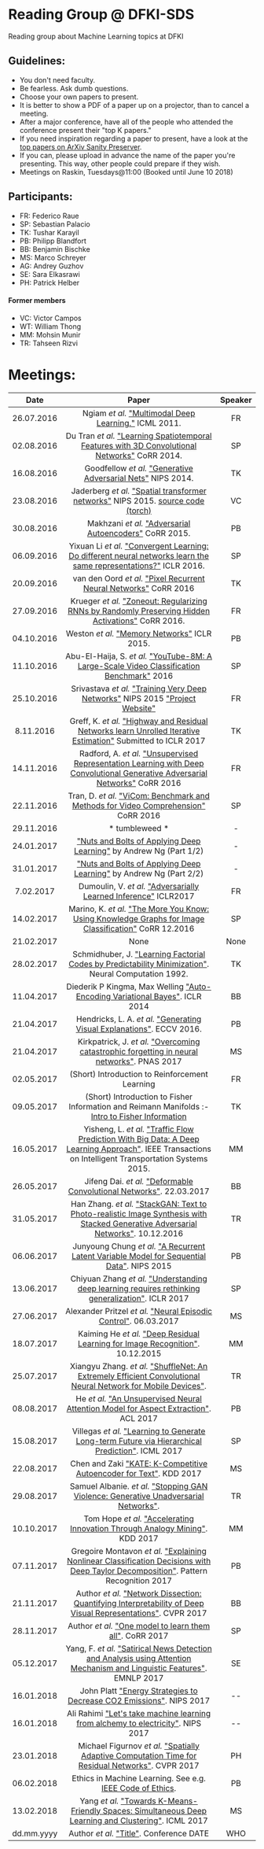 Reading Group @ DFKI-SDS
========================
Reading group about Machine Learning topics at DFKI

Guidelines:
-----------
+ You don't need faculty.
+ Be fearless. Ask dumb questions.
+ Choose your own papers to present.
+ It is better to show a PDF of a paper up on a projector, than to cancel a meeting. 
+ After a major conference, have all of the people who attended the conference present their "top K papers."
+ If you need inspiration regarding a paper to present, have a look at the [top papers on ArXiv Sanity Preserver](http://www.arxiv-sanity.com/top).
+ If you can, please upload in advance the name of the paper you're presenting. This way, other people could prepare if they wish.
+ Meetings on Raskin, Tuesdays@11:00 (Booked until June 10 2018)

Participants:
-------------
+ FR: Federico Raue
+ SP: Sebastian Palacio
+ TK: Tushar Karayil
+ PB: Philipp Blandfort
+ BB: Benjamin Bischke
+ MS: Marco Schreyer
+ AG: Andrey Guzhov
+ SE: Sara Elkasrawi
+ PH: Patrick Helber

#### Former members
+ VC: Victor Campos
+ WT: William Thong 
+ MM: Mohsin Munir
+ TR: Tahseen Rizvi

Meetings:
========
| Date | Paper | Speaker |
|:----:|:-----:|:-------:|
|26.07.2016  | Ngiam _et al._ ["Multimodal Deep Learning."](http://www.icml-2011.org/papers/399_icmlpaper.pdf) ICML 2011. |  FR       |
| 02.08.2016 | Du Tran _et al._ ["Learning Spatiotemporal Features with 3D Convolutional Networks"](https://arxiv.org/abs/1412.0767) CoRR 2014.| SP |
|16.08.2016  | Goodfellow _et al._ ["Generative Adversarial Nets"](http://papers.nips.cc/paper/5423-generative-adversarial) NIPS 2014.|TK|
|23.08.2016  | Jaderberg _et al._ ["Spatial transformer networks"](http://papers.nips.cc/paper/5854-spatial-transformer-networks) NIPS 2015. [source code (torch)](https://github.com/qassemoquab/stnbhwd)|VC|
|30.08.2016 | Makhzani  _et al._ ["Adversarial Autoencoders"](http://arxiv.org/abs/1511.05644) CoRR 2015.|PB|
|06.09.2016 | Yixuan Li _et al._ ["Convergent Learning: Do different neural networks learn the same representations?"](https://arxiv.org/pdf/1511.07543v3) ICLR 2016.|SP|
|20.09.2016 | van den Oord _et al._ ["Pixel Recurrent Neural Networks"](http://arxiv.org/abs/1601.06759) CoRR 2016 |TK|
|27.09.2016 | Krueger _et al._ ["Zoneout: Regularizing RNNs by Randomly Preserving Hidden Activations"](http://arxiv.org/abs/1606.01305) CoRR 2016.|FR|
|04.10.2016 | Weston _et al._ ["Memory Networks"](https://arxiv.org/abs/1410.3916) ICLR 2015. |PB|
|11.10.2016 | Abu-El-Haija, S. _et al._ ["YouTube-8M: A Large-Scale Video Classification Benchmark"](https://arxiv.org/abs/1609.08675) 2016 |SP| 
|25.10.2016 | Srivastava _et al._ ["Training Very Deep Networks"](https://arxiv.org/abs/1507.06228) NIPS 2015 ["Project Website"](http://people.idsia.ch/~rupesh/very_deep_learning/)|FR| 
|8.11.2016 | Greff, K. _et al._ ["Highway and Residual Networks learn Unrolled Iterative Estimation"](http://openreview.net/pdf?id=Skn9Shcxe) Submitted to ICLR 2017 |TK| 
|14.11.2016 | Radford, A. _et al._ ["Unsupervised Representation Learning with Deep Convolutional Generative Adversarial Networks"](https://arxiv.org/abs/1511.06434) CoRR 2016 |FR| 
|22.11.2016 | Tran, D. _et al._ ["ViCom: Benchmark and Methods for Video Comprehension"](https://arxiv.org/abs/1606.07373) CoRR 2016 |SP| 
|29.11.2016 | * tumbleweed * | - |
|24.01.2017 | ["Nuts and Bolts of Applying Deep Learning"](https://www.youtube.com/watch?v=F1ka6a13S9I) by Andrew Ng (Part 1/2) | - |
|31.01.2017 | ["Nuts and Bolts of Applying Deep Learning"](https://www.youtube.com/watch?v=F1ka6a13S9I) by Andrew Ng (Part 2/2) | - |
|7.02.2017 | Dumoulin, V. _et al._ ["Adversarially Learned Inference"](https://arxiv.org/abs/1606.00704) ICLR2017  | FR |
|14.02.2017 | Marino, K. _et al._ ["The More You Know: Using Knowledge Graphs for Image Classification"](https://arxiv.org/abs/1612.04844) CoRR 12.2016 | SP |
|21.02.2017 | None  | None |
|28.02.2017 | Schmidhuber, J. ["Learning Factorial Codes by Predictability Minimization"](http://cognet.mit.edu/journal/10.1162/neco.1992.4.6.863). Neural Computation 1992.  | TK |
|11.04.2017 | Diederik P Kingma, Max Welling ["Auto-Encoding Variational Bayes"](https://arxiv.org/abs/1312.6114). ICLR 2014  | BB |
|21.04.2017 | Hendricks, L. A. _et al._ ["Generating Visual Explanations"](https://arxiv.org/abs/1603.08507). ECCV 2016. | PB |
|21.04.2017 | Kirkpatrick, J. _et al._ ["Overcoming catastrophic forgetting in neural networks"](https://arxiv.org/abs/1612.00796). PNAS 2017 | MS | 
|02.05.2017 | (Short) Introduction to Reinforcement Learning  | FR |
|09.05.2017 | (Short) Introduction to Fisher Information and Reimann Manifolds :- [Intro to Fisher Information](http://people.missouristate.edu/songfengzheng/Teaching/MTH541/Lecture%20notes/Fisher_info.pdf)   | TK |
|16.05.2017 | Yisheng, L. _et al._ ["Traffic Flow Prediction With Big Data: A Deep Learning Approach"](http://ieeexplore.ieee.org/document/6894591/). IEEE Transactions on Intelligent Transportation Systems 2015. | MM |
|26.05.2017 | Jifeng Dai. _et al._ ["Deformable Convolutional Networks"](https://arxiv.org/abs/1703.06211). 22.03.2017 | BB |
|31.05.2017 | Han Zhang. _et al._ ["StackGAN: Text to Photo-realistic Image Synthesis with Stacked Generative Adversarial Networks"](https://arxiv.org/abs/1612.03242). 10.12.2016 | TR |
|06.06.2017 | Junyoung Chung _et al._ ["A Recurrent Latent Variable Model for Sequential Data"](https://arxiv.org/abs/1506.02216). NIPS 2015 | PB |
|13.06.2017 | Chiyuan Zhang _et al._ ["Understanding deep learning requires rethinking generalization"](https://openreview.net/pdf?id=Sy8gdB9xx). ICLR 2017 | SP |
|27.06.2017 | Alexander Pritzel _et al._ ["Neural Episodic Control"](https://arxiv.org/abs/1703.01988). 06.03.2017| MS |
|18.07.2017 | Kaiming He _et al._ ["Deep Residual Learning for Image Recognition"](https://arxiv.org/pdf/1512.03385.pdf). 10.12.2015| MM |
|25.07.2017 | Xiangyu Zhang. _et al._ ["ShuffleNet: An Extremely Efficient Convolutional Neural Network for Mobile Devices"](https://arxiv.org/abs/1707.01083). | TR |
|08.08.2017 | He _et al._ ["An Unsupervised Neural Attention Model for Aspect Extraction"](http://aclweb.org/anthology/P17-1036). ACL 2017 | PB |
|15.08.2017 | Villegas _et al._ ["Learning to Generate Long-term Future via Hierarchical Prediction"](https://sites.google.com/a/umich.edu/rubenevillegas/hierch_vid). ICML 2017 | SP |
|22.08.2017 | Chen and Zaki ["KATE: K-Competitive Autoencoder for Text"](https://arxiv.org/pdf/1705.02033.pdf). KDD 2017 | MS |
|29.08.2017 | Samuel Albanie. _et al._ ["Stopping GAN Violence: Generative Unadversarial Networks"](https://arxiv.org/abs/1703.02528). | TR |
|10.10.2017 | Tom Hope _et al._ ["Accelerating Innovation Through Analogy Mining"](http://www.kdd.org/kdd2017/papers/view/accelerating-innovation-through-analogy-mining). KDD 2017 | MM |
|07.11.2017 | Gregoire Montavon _et al._ ["Explaining Nonlinear Classification Decisions with Deep Taylor Decomposition"](http://www.sciencedirect.com/science/article/pii/S0031320316303582). Pattern Recognition 2017 | PB |
|21.11.2017 | Author _et al._ ["Network Dissection: Quantifying Interpretability of Deep Visual Representations"](https://arxiv.org/abs/1704.05796). CVPR 2017 | BB |
|28.11.2017 | Author _et al._ ["One model to learn them all"](https://arxiv.org/abs/1706.05137v1). CoRR 2017 | SP |
|05.12.2017 | Yang, F. _et al._ ["Satirical News Detection and Analysis using Attention Mechanism and Linguistic Features"](https://arxiv.org/abs/1709.01189). EMNLP 2017 | SE |
|16.01.2018 | John Platt ["Energy Strategies to Decrease CO2 Emissions"](https://youtu.be/L1jLpkvKPh0?t=1760). NIPS 2017 | -- |
|16.01.2018 | Ali Rahimi ["Let's take machine learning from alchemy to electricity"](https://youtu.be/ORHFOnaEzPc?t=170). NIPS 2017 | -- |
|23.01.2018 | Michael Figurnov _et al._ ["Spatially Adaptive Computation Time for Residual Networks"](https://arxiv.org/abs/1612.02297). CVPR 2017 | PH |
|06.02.2018 | Ethics in Machine Learning. See e.g. [IEEE Code of Ethics](https://www.ieee.org/about/corporate/governance/p7-8.html). | PB |
|13.02.2018 | Yang _et al._ ["Towards K-Means-Friendly Spaces: Simultaneous Deep Learning and Clustering"](https://arxiv.org/abs/1610.04794). ICML 2017 | MS |
|dd.mm.yyyy | Author _et al._ ["Title"](https://link.to.paper). Conference DATE | WHO |
